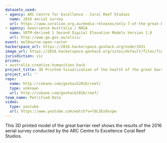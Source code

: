 ```yaml
---
datasets_used:
- agency: ARC Centre for Excellence - Coral Reef Studies
  name: 2016 aerial survey
  url: https://www.coralcoe.org.au/media-releases/only-7-of-the-great-barrier-reef-has-avoided-coral-bleaching
- agency: Geoscience Australia / NASA
  name: SRTM-derived 1 Second Digital Elevation Models Version 1.0
  url: http://www.ga.gov.au/elvis/
event: melbourne-open-raster
hackerspace_url: https://2016.hackerspace.govhack.org/node/2931
image_url: https://2016.hackerspace.govhack.org/sites/default/files/field/image/reef_closeup.jpg
jurisdiction: vic
prizes:
- australia-creative-humanities-hack
project_title: 3D Printed Visualization of the health of the great barrier reef
project_url: ''
repo:
  name: http://cokane.com/govhack2016/reef/
  type: unknown
  url: http://cokane.com/govhack2016/reef/
team_name: Petrified Data
video:
  type: youtube
  url: https://www.youtube.com/watch?v=l6LSEs0vxpw
---
```


This 3D printed model of the great barrier reef shows the results of the 2016 aerial survey conducted by the ARC Centre fo Excellence Coral Reef Studios.